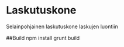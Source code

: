 Laskutuskone
============

Selainpohjainen laskutuskone laskujen luontiin

##Build
npm install
grunt build
